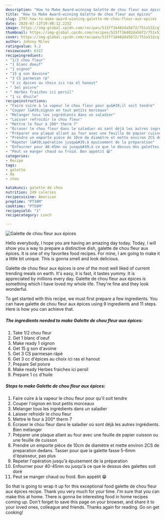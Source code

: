 ```yaml
---
description: "How to Make Award-winning Galette de chou fleur aux épices"
title: "How to Make Award-winning Galette de chou fleur aux épices"
slug: 2797-how-to-make-award-winning-galette-de-chou-fleur-aux-epices
date: 2020-07-13T19:48:12.225Z
image: https://img-global.cpcdn.com/recipes/515ff16402da5672/751x532cq70/galette-de-chou-fleur-aux-epices-photo-principale-de-la-recette.jpg
thumbnail: https://img-global.cpcdn.com/recipes/515ff16402da5672/751x532cq70/galette-de-chou-fleur-aux-epices-photo-principale-de-la-recette.jpg
cover: https://img-global.cpcdn.com/recipes/515ff16402da5672/751x532cq70/galette-de-chou-fleur-aux-epices-photo-principale-de-la-recette.jpg
author: Johnny Miles
ratingvalue: 4.2
reviewcount: 6317
recipeingredient:
- "1/2 chou fleur"
- "1 blanc doeuf"
- "1 oignon"
- "15 g son davoine"
- "3 CS parmesan rp"
- "3 cc dpices au choix ici ras el hanout"
- " Sel poivre"
- " Herbes fraiches ici persil"
- "1 cc dhuile"
recipeinstructions:
- "Faire cuire à la vapeur le chou fleur pour qu&#39;il soit tendre"
- "Couper l&#39;oignon en tout petits morceaux"
- "Melanger tous les ingrédients dans un saladier"
- "Laisser refroidir le chou fleur"
- "Mettre le four à 200* therm 7"
- "Écraser le chou fleur dans le saladier où sont déjà les autres ingrédients. Bien mélanger"
- "Préparer une plaque allant au four avec une feuille de papier cuisson ou une feuille de cuisson"
- "Prendre un emporte pièce de 10cm de diamètre et mette environ 2CS de preparation dedans. Tasser pour que la galette fasse 5-6mm d&#39;épaisseur, pas plus"
- "Repeter l&#39;opération jusqu&#39;à épuisement de la préparation"
- "Enfourner pour 40-45mn ou jusqu&#39;à ce que le dessus des galettes soit doré"
- "Peut se manger chaud ou froid. Bon appétit 😁"
categories:
- Recipe
tags:
- galette
- de
- chou

katakunci: galette de chou 
nutrition: 249 calories
recipecuisine: American
preptime: "PT30M"
cooktime: "PT56M"
recipeyield: "1"
recipecategory: Lunch

---
```



![Galette de chou fleur aux épices](https://img-global.cpcdn.com/recipes/515ff16402da5672/751x532cq70/galette-de-chou-fleur-aux-epices-photo-principale-de-la-recette.jpg)

Hello everybody, I hope you are having an amazing day today. Today, I will show you a way to prepare a distinctive dish, galette de chou fleur aux épices. It is one of my favorites food recipes. For mine, I am going to make it a little bit unique. This is gonna smell and look delicious.



Galette de chou fleur aux épices is one of the most well liked of current trending meals on earth. It's easy, it is fast, it tastes yummy. It is appreciated by millions every day. Galette de chou fleur aux épices is something which I have loved my whole life. They're fine and they look wonderful.


To get started with this recipe, we must first prepare a few ingredients. You can have galette de chou fleur aux épices using 9 ingredients and 11 steps. Here is how you can achieve that.

<!--inarticleads1-->

##### The ingredients needed to make Galette de chou fleur aux épices:

1. Take 1/2 chou fleur
1. Get 1 blanc d&#39;oeuf
1. Make ready 1 oignon
1. Get 15 g son d&#39;avoine
1. Get 3 CS parmesan râpé
1. Get 3 cc d&#39;épices au choix ici ras el hanout
1. Prepare  Sel poivre
1. Make ready  Herbes fraiches ici persil
1. Prepare 1 cc d&#39;huile




<!--inarticleads2-->

##### Steps to make Galette de chou fleur aux épices:

1. Faire cuire à la vapeur le chou fleur pour qu&#39;il soit tendre
1. Couper l&#39;oignon en tout petits morceaux
1. Melanger tous les ingrédients dans un saladier
1. Laisser refroidir le chou fleur
1. Mettre le four à 200* therm 7
1. Écraser le chou fleur dans le saladier où sont déjà les autres ingrédients. Bien mélanger
1. Préparer une plaque allant au four avec une feuille de papier cuisson ou une feuille de cuisson
1. Prendre un emporte pièce de 10cm de diamètre et mette environ 2CS de preparation dedans. Tasser pour que la galette fasse 5-6mm d&#39;épaisseur, pas plus
1. Repeter l&#39;opération jusqu&#39;à épuisement de la préparation
1. Enfourner pour 40-45mn ou jusqu&#39;à ce que le dessus des galettes soit doré
1. Peut se manger chaud ou froid. Bon appétit 😁




So that is going to wrap it up for this exceptional food galette de chou fleur aux épices recipe. Thank you very much for your time. I'm sure that you can make this at home. There is gonna be interesting food in home recipes coming up. Don't forget to save this page on your browser, and share it to your loved ones, colleague and friends. Thanks again for reading. Go on get cooking!

